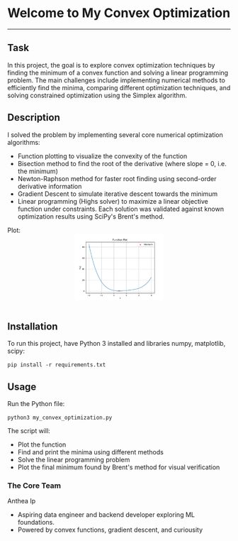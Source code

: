 # Welcome to My Convex Optimization
***

## Task
In this project, the goal is to explore convex optimization techniques by finding the minimum of a convex function and solving a linear programming problem. The main challenges include implementing numerical methods to efficiently find the minima, comparing different optimization techniques, and solving constrained optimization using the Simplex algorithm.

## Description
I solved the problem by implementing several core numerical optimization algorithms:
- Function plotting to visualize the convexity of the function
- Bisection method to find the root of the derivative (where slope = 0, i.e. the minimum)
- Newton-Raphson method for faster root finding using second-order derivative information
- Gradient Descent to simulate iterative descent towards the minimum
- Linear programming (Highs solver) to maximize a linear objective function under constraints. Each solution was validated against known optimization results using SciPy's Brent's method.

Plot:
<img 
src="./ScreenCaps/2function_plot.png"
alt="Linear Fit" 
title="Linear Fit"
style="display: block; margin: 0 auto; max-width: 200px">
</br>

## Installation
To run this project, have Python 3 installed and libraries numpy, matplotlib, scipy:
```
pip install -r requirements.txt
```


## Usage
Run the Python file:
```
python3 my_convex_optimization.py
```
The script will:
- Plot the function
- Find and print the minima using different methods
- Solve the linear programming problem
- Plot the final minimum found by Brent's method for visual verification

### The Core Team
Anthea Ip
- Aspiring data engineer and backend developer exploring ML foundations. 
- Powered by convex functions, gradient descent, and curiousity